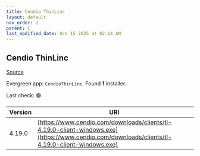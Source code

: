 ```yaml
---
title: Cendio ThinLinc
layout: default
nav_order: 2
parent: C
last_modified_date: Oct 15 2025 at 02:14 AM
---
```


## Cendio ThinLinc

[Source](https://www.cendio.com/)

Evergreen app: `CendioThinLinc`. Found **1** installer.

Last check: 🟢

| Version | URI                                                                                                                                            |
| ------- | ---------------------------------------------------------------------------------------------------------------------------------------------- |
| 4.19.0  | [https://www.cendio.com/downloads/clients/tl-4.19.0-client-windows.exe](https://www.cendio.com/downloads/clients/tl-4.19.0-client-windows.exe) |
